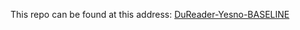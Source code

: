 This repo can be found at this address: [DuReader-Yesno-BASELINE](https://github.com/PaddlePaddle/Research/tree/master/NLP/DuReader-Yesno-BASELINE)